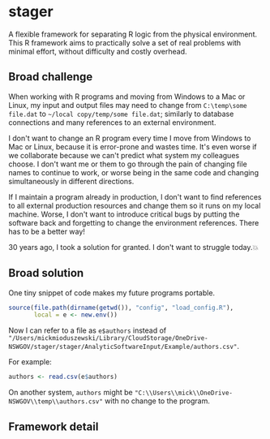 # stager

  A flexible framework for separating R logic from the physical environment.
This R framework aims to practically solve a set of real problems with minimal effort, without difficulty and costly overhead.

## Broad challenge

When working with R programs and moving from Windows to a Mac or Linux, my input and output files may need to change from `C:\temp\some file.dat` to `~/local copy/temp/some file.dat`; similarly to database connections and many references to an external environment.

I don't want to change an R program every time I move from Windows to Mac or Linux, because it is error-prone and wastes time. It's even worse if we collaborate because we can't predict what system my colleagues choose. I don't want me or them to go through the pain of changing file names to continue to work, or worse being in the same code and changing simultaneously in different directions.

If I maintain a program already in production, I don't want to find references to all external production resources and change them so it runs on my local machine. Worse, I don't want to introduce critical bugs by putting the software back and forgetting to change the environment references. There has to be a better way!

30 years ago, I took a solution for granted. I don't want to struggle today.:boom:

## Broad solution

One tiny snippet of code makes my future programs portable.

```r
source(file.path(dirname(getwd()), "config", "load_config.R"),
       local = e <- new.env())
```

Now I can refer to a file as `e$authors` instead of `"/Users/mickmioduszewski/Library/CloudStorage/OneDrive-NSWGOV/stager/stager/AnalyticSoftwareInput/Example/authors.csv"`.

For example:

```r
authors <- read.csv(e$authors)
```

On another system, `authors` might be  `"C:\\Users\\mick\\OneDrive-NSWGOV\\temp\\authors.csv"` with no change to the program.

## Framework detail

